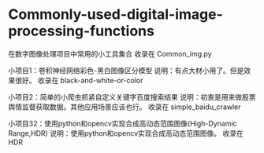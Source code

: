 # Commonly-used-digital-image-processing-functions
在数字图像处理项目中常用的小工具集合
收录在 Common_img.py

小项目1：卷积神经网络彩色-黑白图像区分模型
说明：有点大材小用了。但是效果很好。
收录在 black-and-white-or-color

小项目2：简单的小爬虫抓紧自定义关键字百度搜索结果
说明：初衷是用来做股票舆情监督获取数据。其他应用场景应该也行。
收录在 simple_baidu_crawler

小项目32：使用python和opencv实现合成高动态范围图像(High-Dynamic Range,HDR)
说明：使用python和opencv实现合成高动态范围图像。
收录在 HDR
